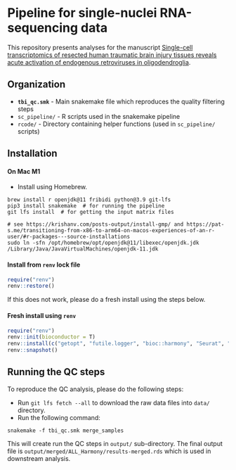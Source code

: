 # Pipeline for single-nuclei RNA-sequencing data 

This repository presents analyses for the manuscript
[Single-cell transcriptomics of resected human traumatic brain injury tissues reveals acute activation of endogenous retroviruses in oligodendroglia](https://www.biorxiv.org/content/10.1101/2022.09.07.506982v1).

## Organization 
- **`tbi_qc.smk`** - Main snakemake file which reproduces the quality filtering steps
- `sc_pipeline/` - R scripts used in the snakemake pipeline
- `rcode/` - Directory containing helper functions (used in `sc_pipeline/` scripts)


## Installation
#### On Mac M1 
- Install using Homebrew.
```shell
brew install r openjdk@11 fribidi python@3.9 git-lfs
pip3 install snakemake  # for running the pipeline 
git lfs install  # for getting the input matrix files

# see https://krishanv.com/posts-output/install-gmp/ and https://pat-s.me/transitioning-from-x86-to-arm64-on-macos-experiences-of-an-r-user/#r-packages---source-installations 
sudo ln -sfn /opt/homebrew/opt/openjdk@11/libexec/openjdk.jdk /Library/Java/JavaVirtualMachines/openjdk-11.jdk
```


#### Install from `renv` lock file 
```R
require("renv")
renv::restore()
```
If this does not work, please do a fresh install using the steps below. 
#### Fresh install using `renv`
```R 
require("renv")
renv::init(bioconductor = T)
renv::install(c("getopt", "futile.logger", "bioc::harmony", "Seurat", "bioc::monocle", "bioc::scater", "bioc::clusterProfiler", "bioc::simpleSingleCell", "ellipse"))
renv::snapshot()
```

## Running the QC steps

To reproduce the QC analysis, please do the following steps: 

- Run `git lfs fetch --all` to download the raw data files into `data/` directory.
- Run the following command: 

```shell 
snakemake -f tbi_qc.smk merge_samples 
``` 
This will create run the QC steps in `output/` sub-directory. The final output file is `output/merged/ALL_Harmony/results-merged.rds` which is used in downstream analysis.

